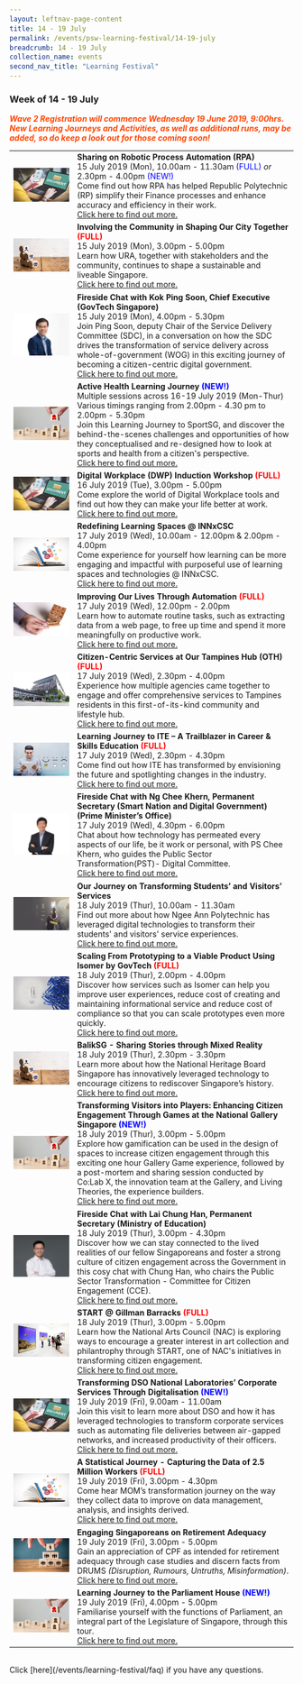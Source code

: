 ```yaml
---
layout: leftnav-page-content
title: 14 - 19 July
permalink: /events/psw-learning-festival/14-19-july
breadcrumb: 14 - 19 July
collection_name: events
second_nav_title: "Learning Festival"
---
```


<!-- 
---
layout: simple-page
title: learning festival
permalink: /learning-festival/14-19-july
breadcrumb: Learning Festival
---
-->

### Week of 14 - 19 July

<font color="orangered"><i><b>Wave 2 Registration will commence Wednesday 19 June 2019, 9:00hrs. New Learning Journeys and Activities, as well as additional runs, may be added, so do keep a look out for those coming soon!</b></i></font>

<table>
<tr>
   <td>
      <a href="/events/learning-journeys/event-details/LA_RPAbyRP"> <img src="/images/Digital2.jpg" /></a>
    </td>
    <td>
       <b>Sharing on Robotic Process Automation (RPA)</b>
       <br>15 July 2019 (Mon), 10.00am - 11.30am <font color="blue"> (FULL) </font> <i>or</i> 2.30pm - 4.00pm <font color="blue"> (NEW!) </font>
      <br>Come find out how RPA has helped Republic Polytechnic (RP) simplify their Finance processes and enhance accuracy and efficiency in their work.
      <br><a href="/events/learning-journeys/event-details/LA_RPAbyRP">Click here to find out more.</a>
    </td>
</tr>
<tr>
     <td>
      <a href="/events/learning-journeys/event-details/LJ_ItCiSOCT"> <img src="/images/Engage%203.jpeg" /></a>
    </td>
    <td>
      <b>Involving the Community in Shaping Our City Together <font color="red"> (FULL) </font></b>
      <br>15 July 2019 (Mon), 3.00pm - 5.00pm
      <br>Learn how URA, together with stakeholders and the community, continues to shape a sustainable and liveable Singapore.
      <br><a href="/events/learning-journeys/event-details/LJ_ItCiSOCT">Click here to find out more.</a>
    </td>
  </tr>     
  <tr>
    <td>
      <a href="/events/learning-journeys/event-details/LA_FC_GovTech"> <img src="/images/CE Ping Soon-01.png" /> </a>
    </td>
    <td>
      <b>Fireside Chat with Kok Ping Soon, Chief Executive (GovTech Singapore)</b>
      <br>15 July 2019 (Mon), 4.00pm - 5.30pm
      <br>Join Ping Soon, deputy Chair of the Service Delivery Committee (SDC), in a conversation on how the SDC drives the transformation of service delivery across whole-of-government (WOG) in this exciting journey of becoming a citizen-centric digital government.
      <br><a href="/events/learning-journeys/event-details/LA_FC_GovTech">Click here to find out more.</a>
    </td>
  </tr>
  <tr>
     <td>
      <a href="/events/learning-journeys/event-details/LJ_ACTIVESG"> <img src="/images/Engage1.jpg" /></a>
    </td>
    <td>
      <b>Active Health Learning Journey<font color="blue"> (NEW!)</font></b> 
      <br>Multiple sessions across 16-19 July 2019 (Mon-Thur) <br>Various timings ranging from 2.00pm - 4.30 pm to 2.00pm - 5.30pm
      <br>Join this Learning Journey to SportSG, and discover the behind-the-scenes challenges and opportunities of how they conceptualised and re-designed how to look at sports and health from a citizen's perspective.
      <br><a href="/events/learning-journeys/event-details/LJ_ACTIVESG">Click here to find out more.</a>
    </td>
  </tr>
  <tr>
     <td>
      <a href="/events/learning-journeys/event-details/LA_DWP"> <img src="/images/Digital2.jpg" /></a>
    </td>
    <td>
      <b>Digital Workplace (DWP) Induction Workshop <font color="red"> (FULL) </font></b>
      <br>16 July 2019 (Tue), 3.00pm - 5.00pm 
      <br>Come explore the world of Digital Workplace tools and find out how they can make your life better at work. 
      <br><a href="/events/learning-journeys/event-details/LA_DWP">Click here to find out more.</a>
    </td>
  </tr>
  <tr>
     <td>
      <a href="/events/learning-journeys/event-details/LA_INN"> <img src="/images/SkillUp1.jpg" /></a>
    </td>
    <td>
      <b>Redefining Learning Spaces @ INNxCSC</b>
      <br>17 July 2019 (Wed), 10.00am - 12.00pm & 2.00pm - 4.00pm
      <br>Come experience for yourself how learning can be more engaging and impactful with purposeful use of learning spaces and technologies @ INNxCSC. 
      <br><a href="/events/learning-journeys/event-details/LA_INN">Click here to find out more.</a>
    </td>
  </tr>
  <tr>
     <td>
      <a href="/events/learning-journeys/event-details/LA_IoLTAbGT"> <img src="/images/SkillUp2.jpg" /></a>
    </td>
    <td>
      <b>Improving Our Lives Through Automation <font color="red"> (FULL) </font></b>
      <br>17 July 2019 (Wed), 12.00pm - 2.00pm
      <br>Learn how to automate routine tasks, such as extracting data from a web page, to free up time and spend it more meaningfully on productive work. 
      <br><a href="/events/learning-journeys/event-details/LA_IoLTAbGT">Click here to find out more.</a>
    </td>
  </tr>
  <tr>
     <td>
      <a href="/events/learning-journeys/event-details/LJ_CcSOTB"> <img src="/images/PA - Our Tampines Hub (OTH) resized.JPG" /></a>
    </td>
    <td>
      <b>Citizen-Centric Services at Our Tampines Hub (OTH) <font color="red"> (FULL) </font></b>
      <br>17 July 2019 (Wed), 2.30pm - 4.00pm 
      <br>Experience how multiple agencies came together to engage and offer comprehensive services to Tampines residents in this first-of-its-kind community and lifestyle hub.
      <br><a href="/events/learning-journeys/event-details/LJ_CcSOTB">Click here to find out more.</a>
   </td>
  </tr>
  <tr>
     <td>
      <a href="/events/learning-journeys/event-details/TCSE"> <img src="/images/Serve2.jpg" /></a>
    </td>
    <td>
      <b>Learning Journey to ITE – A Trailblazer in Career & Skills Education<font color="red"> (FULL)</font></b>
      <br>17 July 2019 (Wed), 2.30pm - 4.30pm
      <br>Come find out how ITE has transformed by envisioning the future and spotlighting changes in the industry.
      <br><a href="/events/learning-journeys/event-details/TCSE">Click here to find out more.</a>
    </td>
  </tr>
  <tr>
     <td>
      <a href="/events/learning-journeys/event-details/LC_FC_SNDGO"> <img src="/images/PS SNDG NgCheeKhern.png" /></a>
    </td>
    <td>
      <b>Fireside Chat with Ng Chee Khern, Permanent Secretary (Smart Nation and Digital Government)(Prime Minister’s Office)</b>
      <br>17 July 2019 (Wed), 4.30pm - 6.00pm
      <br>Chat about how technology has permeated every aspects of our life, be it work or personal, with PS Chee Khern, who guides the Public Sector Transformation(PST)- Digital Committee. 
      <br><a href="/events/learning-journeys/event-details/LC_FC_SNDGO">Click here to find out more.</a>
    </td>
  </tr>
  <tr>
    <td>
      <a href="/events/learning-journeys/event-details/LJ_OJoTSaVS"> <img src="/images/Serve1.jpg" /></a>
    </td>
    <td>
      <b>Our Journey on Transforming Students’ and Visitors’ Services</b>
      <br>18 July 2019 (Thur), 10.00am - 11.30am
      <br>Find out more about how Ngee Ann Polytechnic has leveraged digital technologies to transform their students' and visitors' service experiences.
      <br><a href="/events/learning-journeys/event-details/LJ_OJoTSaVS">Click here to find out more.</a>
    </td>
  </tr>
  <tr>
    <td>
      <a href="/events/learning-journeys/event-details/LA_Isomer"> <img src="/images/Innovate1.jpg" /></a>
    </td>
    <td>
      <b>Scaling From Prototyping to a Viable Product Using Isomer by GovTech<font color="red"> (FULL)</font></b>
      <br>18 July 2019 (Thur), 2.00pm - 4.00pm
      <br>Discover how services such as Isomer can help you improve user experiences, reduce cost of creating and maintaining informational service and reduce cost of compliance so that you can scale prototypes even more quickly.
      <br><a href="/events/learning-journeys/event-details/LA_Isomer">Click here to find out more.</a>
    </td>
  </tr>
  <tr>
    <td>
      <a href="/events/learning-journeys/event-details/LA_baliksg"> <img src="/images/Engage%203.jpeg" /></a>
    </td>
    <td>
      <b>BalikSG - Sharing Stories through Mixed Reality</b>
      <br>18 July 2019 (Thur), 2.30pm - 3.30pm
      <br>Learn more about how the National Heritage Board Singapore has innovatively leveraged technology to encourage citizens to rediscover Singapore’s history.
      <br><a href="/events/learning-journeys/event-details/LA_baliksg">Click here to find out more.</a>
    </td>
  </tr>
  <tr>
    <td>
      <a href="/events/learning-journeys/event-details/LJ_NationalGalleryGamification"> <img src="/images/Engage1.jpg" /></a>
    </td>
    <td>
      <b>Transforming Visitors into Players: Enhancing Citizen Engagement Through Games at the National Gallery Singapore<font color="blue"> (NEW!)</font></b>
      <br>18 July 2019 (Thur), 3.00pm - 5.00pm
      <br>Explore how gamification can be used in the design of spaces to increase citizen engagement through this exciting one hour Gallery Game experience, followed by a post-mortem and sharing session conducted by Co:Lab X, the innovation team at the Gallery, and Living Theories, the experience builders.
      <br><a href="/events/learning-journeys/event-details/LJ_NationalGalleryGamification ">Click here to find out more.</a>
    </td>
  </tr>
  <tr>
    <td>
      <a href="/events/learning-journeys/event-details/LC_FC_MOE"> <img src="/images/PS MOE Lai Chung Han.png" /></a>
    </td>
    <td>
      <b>Fireside Chat with Lai Chung Han, Permanent Secretary (Ministry of Education)</b>
      <br>18 July 2019 (Thur), 3.00pm - 4.30pm
      <br>Discover how we can stay connected to the lived realities of our fellow Singaporeans and foster a strong culture of citizen engagement across the Government in this cosy chat with Chung Han, who chairs the Public Sector Transformation - Committee for Citizen Engagement (CCE).
      <br><a href="/events/learning-journeys/event-details/LC_FC_MOE">Click here to find out more.</a>
    </td>
  </tr>
  <tr>
    <td>
      <a href="/events/learning-journeys/event-details/LJ_startatgb"> <img src="/images/NAC - START @ Gillman Barracks resized.jpg" /></a>
    </td>
    <td>
      <b>START @ Gillman Barracks<font color="red"> (FULL)</font></b>
      <br>18 July 2019 (Thur), 3.00pm - 5.00pm
      <br>Learn how the National Arts Council (NAC) is exploring ways to encourage a greater interest in art collection and philantrophy through START, one of NAC's initiatives in transforming citizen engagement.
      <br><a href="/events/learning-journeys/event-details/LJ_startatgb">Click here to find out more.</a>
    </td>
  </tr>
  <tr>
    <td>
      <a href="/events/learning-journeys/event-details/LJ_DSODigitalisation"> <img src="/images/Digital2.jpg" /></a>
    </td>
    <td>
      <b>Transforming DSO National Laboratories’ Corporate Services Through Digitalisation<font color="blue"> (NEW!)</font></b>
      <br>19 July 2019 (Fri), 9.00am - 11.00am
      <br>Join this visit to learn more about DSO and how it has leveraged technologies to transform corporate services such as automating file deliveries between air-gapped networks, and increased productivity of their officers.
      <br><a href="/events/learning-journeys/event-details/LJ_DSODigitalisation">Click here to find out more.</a>
    </td>
  </tr>   
  <tr>
    <td>
      <a href="/events/learning-journeys/event-details/LJ_momdata"> <img src="/images/SkillUp1.jpg" /></a>
    </td>
    <td>
      <b>A Statistical Journey - Capturing the Data of 2.5 Million Workers <font color="red"> (FULL) </font></b>
      <br>19 July 2019 (Fri), 3.00pm - 4.30pm
      <br>Come hear MOM’s transformation journey on the way they collect data to improve on data management, analysis, and insights derived. 
      <br><a href="/events/learning-journeys/event-details/LJ_momdata">Click here to find out more.</a>
    </td>
  </tr>
  <tr>   
    <td>
      <a href="/events/learning-journeys/event-details/LA_cpfretire"> <img src="/images/Engage2.jpeg" /></a>
    </td>
    <td>
      <b>Engaging Singaporeans on Retirement Adequacy</b>
      <br>19 July 2019 (Fri), 3.00pm - 5.00pm
      <br>Gain an appreciation of CPF as intended for retirement adequacy through case studies and discern facts from DRUMS <i>(Disruption, Rumours, Untruths, Misinformation)</i>. 
      <br><a href="/events/learning-journeys/event-details/LA_cpfretire">Click here to find out more.</a>
    </td>
  </tr>
  <tr>
    <td>
      <a href="/events/learning-journeys/event-details/LJ_ ParliamentHouse"> <img src="/images/Engage1.jpg" /></a>
    </td>
    <td>
      <b>Learning Journey to the Parliament House<font color="blue"> (NEW!)</font></b>
      <br>19 July 2019 (Fri), 4.00pm - 5.00pm
      <br>Familiarise yourself with the functions of Parliament, an integral part of the Legislature of Singapore, through this tour. 
      <br><a href="/events/learning-journeys/event-details/LJ_ ParliamentHouse">Click here to find out more.</a>
    </td>
  </tr>
</table>
<br> Click [here](/events/learning-festival/faq) if you have any questions. 
